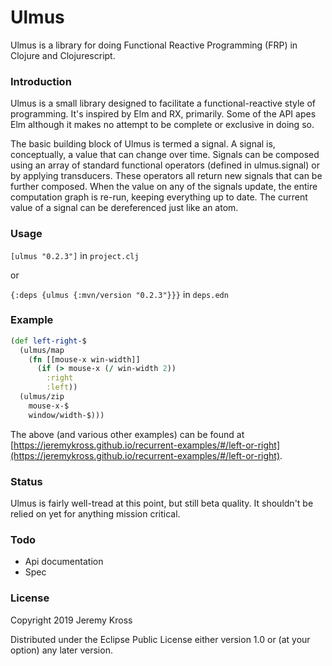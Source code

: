 # Ulmus

Ulmus is a library for doing Functional Reactive Programming (FRP) in Clojure and Clojurescript.

### Introduction

Ulmus is a small library designed to facilitate a functional-reactive style of programming. It's inspired by Elm and RX, primarily. Some of the API apes Elm although it makes no attempt to be complete or exclusive in doing so.

The basic building block of Ulmus is termed a signal. A signal is, conceptually, a value that can change over time. Signals can be composed using an array of standard functional operators (defined in ulmus.signal) or by applying transducers. These operators all return new signals that can be further composed. When the value on any of the signals update, the entire computation graph is re-run, keeping everything up to date. The current value of a signal can be dereferenced just like an atom.

### Usage

`[ulmus "0.2.3"]` in `project.clj`

or

`{:deps {ulmus {:mvn/version "0.2.3"}}}` in `deps.edn`


### Example

```clojure
(def left-right-$
  (ulmus/map
    (fn [[mouse-x win-width]]
      (if (> mouse-x (/ win-width 2))
        :right
        :left))
  (ulmus/zip
    mouse-x-$
    window/width-$)))
```

The above (and various other examples) can be found at [https://jeremykross.github.io/recurrent-examples/#/left-or-right](https://jeremykross.github.io/recurrent-examples/#/left-or-right).

### Status

Ulmus is fairly well-tread at this point, but still beta quality.  It shouldn't be relied on yet for anything mission critical.

### Todo

* Api documentation
* Spec

### License

Copyright 2019 Jeremy Kross

Distributed under the Eclipse Public License either version 1.0 or (at your option) any later version.
